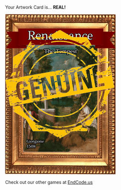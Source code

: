 Your Artwork Card is... 
  **REAL!**
 
 ![alt text](ArtworThe_Tempest_Real[face,1].png?raw=true "Artwork Card")  
 
 
 
 
 
 Check out our other games at [EndCode.us](https://endcode.us/)